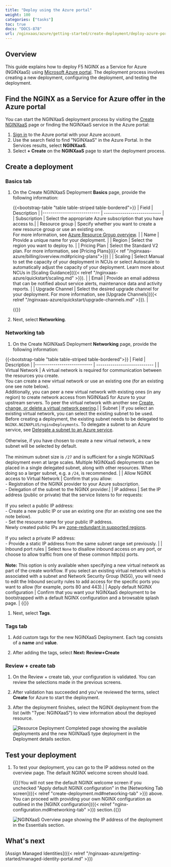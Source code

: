 ```yaml
---
title: "Deploy using the Azure portal"
weight: 100
categories: ["tasks"]
toc: true
docs: "DOCS-878"
url: /nginxaas/azure/getting-started/create-deployment/deploy-azure-portal/
---
```


## Overview

This guide explains how to deploy F5 NGINX as a Service for Azure (NGINXaaS) using [Microsoft Azure portal](https://azure.microsoft.com/en-us/get-started/azure-portal). The deployment process involves creating a new deployment, configuring the deployment, and testing the deployment.

## Find the NGINX as a Service for Azure offer in the Azure portal

You can start the NGINXaaS deployment process by visiting the [Create NGINXaaS](https://portal.azure.com/#create/f5-networks.f5-nginx-for-azure) page or finding the NGINXaaS service in the Azure portal:

1. [Sign in](https://portal.azure.com/) to the Azure portal with your Azure account.
1. Use the search field to find "NGINXaaS" in the Azure Portal. In the Services results, select **NGINXaaS**.
1. Select **+ Create** on the **NGINXaaS** page to start the deployment process.

## Create a deployment

### Basics tab

1. On the Create NGINXaaS Deployment **Basics** page, provide the following information:

   {{<bootstrap-table "table table-striped table-bordered">}}
  | Field                       | Description                |
  |---------------------------- | ---------------------------- |
  | Subscription                | Select the appropriate Azure subscription that you have access to.|
  | Resource group              | Specify whether you want to create a new resource group or use an existing one.<br> For more information, see [Azure Resource Group overview](https://docs.microsoft.com/en-us/azure/azure-resource-manager/management/overview).         |
  | Name                        | Provide a unique name for your deployment. |
  | Region                      | Select the region you want to deploy to.   |
  | Pricing Plan                | Select the Standard V2 plan. For more information, see [Pricing Plans]({{< ref "/nginxaas-azure/billing/overview.md#pricing-plans">}})   |
  | Scaling                     | Select Manual to set the capacity of your deployment in NCUs or select Autoscale to automatically adjust the capacity of your deployment. Learn more about NCUs in [Scaling Guidance]({{< relref "/nginxaas-azure/quickstart/scaling.md" >}}). |
  | Email                       | Provide an email address that can be notified about service alerts, maintenance data and activity reports. |
  | Upgrade Channel             | Select the desired upgrade channel for your deployment. For more information, see [Upgrade Channels]({{< relref "/nginxaas-azure/quickstart/upgrade-channels.md" >}}). |

   {{</bootstrap-table>}}

1. Next, select **Networking**.

### Networking tab

1. On the Create NGINXaaS Deployment **Networking** page, provide the following information:

  {{<bootstrap-table "table table-striped table-bordered">}}
  | Field                       | Description                |
  |---------------------------- | ---------------------------- |
  | Virtual Network             | A virtual network is required for communication between the resources you create.<br>You can create a new virtual network or use an existing one (for an existing one see note below).<br>Additionally, you can peer a new virtual network with existing ones (in any region) to create network access from NGINXaaS for Azure to your upstream servers. To peer the virtual network with another see [Create, change, or delete a virtual network peering](https://docs.microsoft.com/en-us/azure/virtual-network/virtual-network-manage-peering).|
  | Subnet              | If you select an existing virtual network, you can select the existing subnet to be used. Before creating a deployment, the existing subnet needs to be delegated to `NGINX.NGINXPLUS/nginxDeployments`. To delegate a subnet to an Azure service, see [Delegate a subnet to an Azure service](https://learn.microsoft.com/en-us/azure/virtual-network/manage-subnet-delegation?source=recommendations#delegate-a-subnet-to-an-azure-service).<br><br>Otherwise, if you have chosen to create a new virtual network, a new subnet will be selected by default.<br><br>The minimum subnet size is `/27` and is sufficient for a single NGINXaaS deployment even at large scales. Multiple NGINXaaS deployments can be placed in a single delegated subnet, along with other resources. When doing so a larger subnet, e.g. a `/24`, is recommended. |
  | Allow NGINX access to Virtual Network | Confirm that you allow:<br>- Registration of the NGINX provider to your Azure subscription.<br>- Delegation of the subnet to the NGINX provider.|
  | IP address          | Set the IP address (public or private) that the service listens to for requests:<br><br>If you select a public IP address:<br>- Create a new public IP or use an existing one (for an existing one see the note below).<br>- Set the resource name for your public IP address.<br>Newly created public IPs are [zone-redundant in supported regions](https://learn.microsoft.com/en-us/azure/virtual-network/ip-services/public-ip-addresses#availability-zone). <br><br>If you select a private IP address:<br>- Provide a static IP address from the same subnet range set previously.   |
  | Inbound port rules | Select `None` to disallow inbound access on any port, or choose to allow traffic from one of these common http(s) ports. <br><br> **Note:** This option is only available when specifying a new virtual network as part of the create workflow. If you select an existing virtual network which is associated with a subnet and Network Security Group (NSG), you will need to edit the Inbound security rules to add access for the specific ports you want to allow (for example, ports 80 and 443).|
  | Apply default NGINX configuration | Confirm that you want your NGINXaaS deployment to be bootstrapped with a default NGINX configuration and a browsable splash page. |
   {{</bootstrap-table>}}

1. Next, select **Tags**.

### Tags tab

1. Add custom tags for the new NGINXaaS Deployment.  Each tag consists of a **name** and **value**.

1. After adding the tags, select **Next: Review+Create**

### Review + create tab

1. On the Review + create tab, your configuration is validated. You can review the selections made in the previous screens.

1. After validation has succeeded and you've reviewed the terms, select **Create** for Azure to start the deployment.

1. After the deployment finishes, select the NGINX deployment from the list (with "Type: NGINXaaS") to view information about the deployed resource.

   ![Resource Deployment Completed page showing the available deployments and the new NGINXaaS type deployment in the Deployment details section.](nginxaas-azure/deployment-complete.png)


## Test your deployment

1. To test your deployment, you can go to the IP address noted on the overview page. The default NGINX welcome screen should load.

   {{<note>}}You will not see the default NGINX welcome screen if you unchecked "Apply default NGINX configuration" in the [Networking Tab screen]({{< relref "create-deployment.md#networking-tab" >}}) above. You can proceed with providing your own NGINX configuration as outlined in the [NGINX configuration]({{< relref "nginx-configuration.md#networking-tab" >}}) section.{{</note>}}

   ![NGINXaaS Overview page showing the IP address of the deployment in the Essentials section.](nginxaas-azure/test-deployment.png)


## What's next

[Assign Managed Identities]({{< relref "/nginxaas-azure/getting-started/managed-identity-portal.md" >}})
